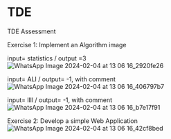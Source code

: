 # TDE
TDE Assessment  

Exercise 1: Implement an Algorithm image

input= statistics / output =3
![WhatsApp Image 2024-02-04 at 13 06 16_2920fe26](https://github.com/AliSamn/TDE/assets/158846136/c76219f1-b529-4c51-9a4e-9fed95409ee7)


input= ALI / output= -1, with comment
![WhatsApp Image 2024-02-04 at 13 06 16_406797b7](https://github.com/AliSamn/TDE/assets/158846136/1579f03c-9475-44f9-8853-bf4809f64b70)

input= llll / output= -1, with comment
![WhatsApp Image 2024-02-04 at 13 06 16_b7e17f91](https://github.com/AliSamn/TDE/assets/158846136/6382e474-1eff-4e68-97ec-cefe7fc1ee0c)

Exercise 2: Develop a simple Web Application
![WhatsApp Image 2024-02-04 at 13 06 16_42cf8bed](https://github.com/AliSamn/TDE/assets/158846136/467b32e3-d763-48ca-9d6b-0cb65204e0db)
